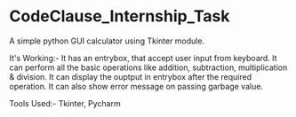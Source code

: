 # CodeClause_Internship_Task
A simple python GUI calculator using Tkinter module.

It's Working:- 
It has an entrybox, that accept user input from keyboard. It can perform all the basic operations like addition, subtraction, multiplication & division. It can display the 
ouptput in entrybox after the required operation. It can also show error message on passing garbage value.

Tools Used:- Tkinter, Pycharm

